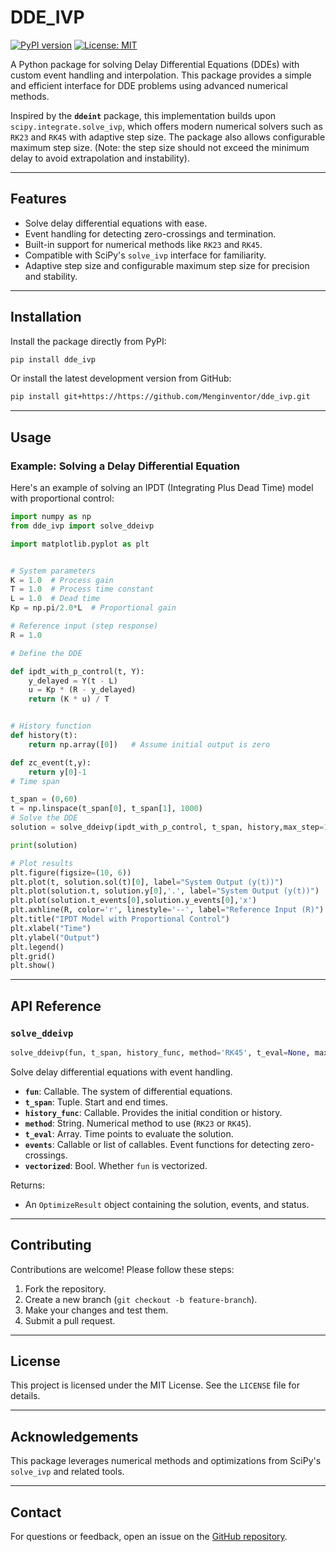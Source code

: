 # DDE_IVP

[![PyPI version](https://badge.fury.io/py/dde_ivp.svg)](https://badge.fury.io/py/dde_ivp)
[![License: MIT](https://img.shields.io/badge/License-MIT-yellow.svg)](https://opensource.org/licenses/MIT)

A Python package for solving Delay Differential Equations (DDEs) with custom event handling and interpolation. This package provides a simple and efficient interface for DDE problems using advanced numerical methods.

Inspired by the **`ddeint`** package, this implementation builds upon `scipy.integrate.solve_ivp`, which offers modern numerical solvers such as `RK23` and `RK45` with adaptive step size. The package also allows configurable maximum step size. (Note: the step size should not exceed the minimum delay to avoid extrapolation and instability).

---

## Features

- Solve delay differential equations with ease.
- Event handling for detecting zero-crossings and termination.
- Built-in support for numerical methods like `RK23` and `RK45`.
- Compatible with SciPy's `solve_ivp` interface for familiarity.
- Adaptive step size and configurable maximum step size for precision and stability.

---


## Installation

Install the package directly from PyPI:

```bash
pip install dde_ivp
```

Or install the latest development version from GitHub:

```bash
pip install git+https://https://github.com/Menginventor/dde_ivp.git
```

---

## Usage

### Example: Solving a Delay Differential Equation

Here's an example of solving an IPDT (Integrating Plus Dead Time) model with proportional control:

```python
import numpy as np
from dde_ivp import solve_ddeivp

import matplotlib.pyplot as plt


# System parameters
K = 1.0  # Process gain
T = 1.0  # Process time constant
L = 1.0  # Dead time
Kp = np.pi/2.0*L  # Proportional gain

# Reference input (step response)
R = 1.0

# Define the DDE

def ipdt_with_p_control(t, Y):
    y_delayed = Y(t - L)
    u = Kp * (R - y_delayed)
    return (K * u) / T


# History function
def history(t):
    return np.array([0])   # Assume initial output is zero

def zc_event(t,y):
    return y[0]-1
# Time span

t_span = (0,60)
t = np.linspace(t_span[0], t_span[1], 1000)
# Solve the DDE
solution = solve_ddeivp(ipdt_with_p_control, t_span, history,max_step=1.0,method='RK23',events=zc_event)

print(solution)

# Plot results
plt.figure(figsize=(10, 6))
plt.plot(t, solution.sol(t)[0], label="System Output (y(t))")
plt.plot(solution.t, solution.y[0],'.', label="System Output (y(t))")
plt.plot(solution.t_events[0],solution.y_events[0],'x')
plt.axhline(R, color='r', linestyle='--', label="Reference Input (R)")
plt.title("IPDT Model with Proportional Control")
plt.xlabel("Time")
plt.ylabel("Output")
plt.legend()
plt.grid()
plt.show()

```

---

## API Reference

### `solve_ddeivp`

```python
solve_ddeivp(fun, t_span, history_func, method='RK45', t_eval=None, max_step=None, events=None, vectorized=False, args=None, **options)
```

Solve delay differential equations with event handling.

- **`fun`**: Callable. The system of differential equations.
- **`t_span`**: Tuple. Start and end times.
- **`history_func`**: Callable. Provides the initial condition or history.
- **`method`**: String. Numerical method to use (`RK23` or `RK45`).
- **`t_eval`**: Array. Time points to evaluate the solution.
- **`events`**: Callable or list of callables. Event functions for detecting zero-crossings.
- **`vectorized`**: Bool. Whether `fun` is vectorized.

Returns:
- An `OptimizeResult` object containing the solution, events, and status.

---

## Contributing

Contributions are welcome! Please follow these steps:

1. Fork the repository.
2. Create a new branch (`git checkout -b feature-branch`).
3. Make your changes and test them.
4. Submit a pull request.

---

## License

This project is licensed under the MIT License. See the `LICENSE` file for details.

---

## Acknowledgements

This package leverages numerical methods and optimizations from SciPy's `solve_ivp` and related tools.

---

## Contact

For questions or feedback, open an issue on the [GitHub repository](https://github.com/Menginventor/dde_ivp).
